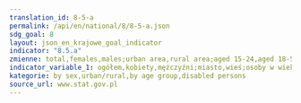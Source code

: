 ```yaml
---
translation_id: 8-5-a
permalink: /api/en/national/8/8-5-a.json
sdg_goal: 8
layout: json_en_krajowe_goal_indicator
indicator: "8.5.a"
zmienne: total,females,males;urban area,rural area;aged 15-24,aged 18-59/64,aged 50-89;aged 16-89
indicator_variable_1: ogółem,kobiety,mężczyźni;miasto,wieś;osoby w wieku 15-24 lata,w wieku 18-59/64 lat,osoby w wieku 50-89 lat;w wieku 16-89 lat;
kategorie: by sex,urban/rural,by age group,disabled persons
source_url: www.stat.gov.pl
---
```

